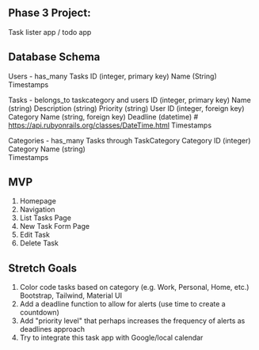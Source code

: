 ## Phase 3 Project: 
Task lister app / todo app

## Database Schema

Users - has_many Tasks
  ID (integer, primary key)
  Name (String)
  Timestamps

Tasks - belongs_to taskcategory and users
  ID (integer, primary key)
  Name (string)
  Description (string)
  Priority (string)
  User ID (integer, foreign key)
  Category Name (string, foreign key)
  Deadline (datetime) # https://api.rubyonrails.org/classes/DateTime.html
  Timestamps

Categories - has_many Tasks through TaskCategory
  Category ID (integer)
  Category Name (string)  
  Timestamps

## MVP

  1. Homepage
  2. Navigation
  3. List Tasks Page
  4. New Task Form Page
  5. Edit Task
  6. Delete Task

## Stretch Goals

  1. Color code tasks based on category (e.g. Work, Personal, Home, etc.) Bootstrap, Tailwind, Material UI
  2. Add a deadline function to allow for alerts (use time to create a countdown)
  3. Add "priority level" that perhaps increases the frequency of alerts as deadlines approach 
  4. Try to integrate this task app with Google/local calendar